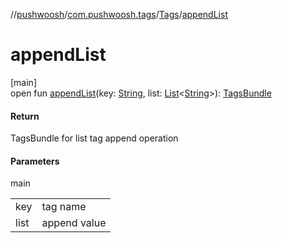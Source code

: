 //[pushwoosh](../../../index.md)/[com.pushwoosh.tags](../index.md)/[Tags](index.md)/[appendList](append-list.md)

# appendList

[main]\
open fun [appendList](append-list.md)(key: [String](https://developer.android.com/reference/kotlin/java/lang/String.html), list: [List](https://developer.android.com/reference/kotlin/java/util/List.html)&lt;[String](https://developer.android.com/reference/kotlin/java/lang/String.html)&gt;): [TagsBundle](../-tags-bundle/index.md)

#### Return

TagsBundle for list tag append operation

#### Parameters

main

| | |
|---|---|
| key | tag name |
| list | append value |
